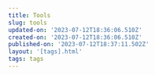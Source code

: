 ```yaml
---
title: Tools
slug: tools
updated-on: '2023-07-12T18:36:06.510Z'
created-on: '2023-07-12T18:36:06.510Z'
published-on: '2023-07-12T18:37:11.502Z'
layout: '[tags].html'
tags: tags
---
```



